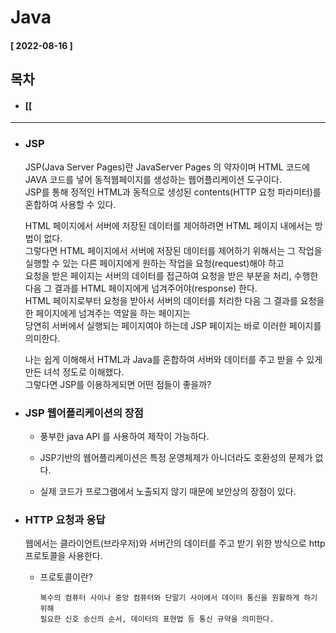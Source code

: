 # Java 
  
  #### [ 2022-08-16 ]  
  
  ## 목차  
  * #### [[ 
    
      
---------------------------------------------------------------------------------------------------------------------------------------------------
  
* ### JSP  

  JSP(Java Server Pages)란 JavaServer Pages 의 약자이며 HTML 코드에 JAVA 코드를 넣어 동적웹페이지를 생성하는 웹어플리케이션 도구이다.  
  JSP를 통해 정적인 HTML과 동적으로 생성된 contents(HTTP 요청 파라미터)를 혼합하여 사용할 수 있다.  
    
  HTML 페이지에서 서버에 저장된 데이터를 제어하려면 HTML 페이지 내에서는 방법이 없다.  
  그렇다면 HTML 페이지에서 서버에 저장된 데이터를 제어하기 위해서는 그 작업을 실행할 수 있는 다른 페이지에게 원하는 작업을 요청(request)해야 하고     
  요청을 받은 페이지는 서버의 데이터를 접근하여 요청을 받은 부분을 처리, 수행한 다음 그 결과를 HTML 페이지에게 넘겨주어야(response) 한다.     
  HTML 페이지로부터 요청을 받아서 서버의 데이터를 처리한 다음 그 결과를 요청을 한 페이지에게 넘겨주는 역알을 하는 페이지는  
  당연히 서버에서 실행되는 페이지여야 하는데 JSP 페이지는 바로 이러한 페이지를 의미한다.  
    
  나는 쉽게 이해해서 HTML과 Java를 혼합하여 서버와 데이터를 주고 받을 수 있게 만든 녀석 정도로 이해했다.  
  그렇다면 JSP를 이용하게되면 어떤 점들이 좋을까?  
    
* ### JSP 웹어플리케이션의 장점    

  * 풍부한 java API 를 사용하여 제작이 가능하다.  
    
  * JSP기반의 웹어플리케이션은 특정 운영체제가 아니더라도 호환성의 문제가 없다.  

  *  실제 코드가 프로그램에서 노출되지 않기 때문에 보안상의 장점이 있다.  

* ### HTTP 요청과 응답  

  웹에서는 클라이언트(브라우저)와 서버간의 데이터를 주고 받기 위한 방식으로 http프로토콜을 사용한다.  
    
    * 프로토콜이란?  

          복수의 컴퓨터 사이나 중앙 컴퓨터와 단말기 사이에서 데이터 통신을 원활하게 하기 위해  
          필요한 신호 송신의 순서, 데이터의 표현법 등 통신 규약을 의미한다. 
          
  
